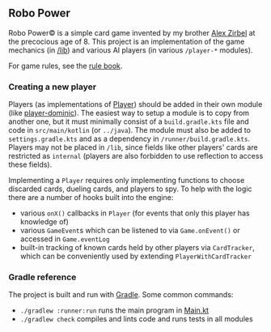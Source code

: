 ## Robo Power

Robo Power© is a simple card game invented by my brother [Alex Zirbel](https://github.com/azirbel)
at the precocious age of 8. This project is an implementation of the game mechanics (in
[/lib](/lib)) and various AI players (in various `/player-*` modules).

For game rules, see the [rule book](/rulebook.pdf).

### Creating a new player

Players (as implementations of [Player](/lib/src/main/kotlin/com/dzirbel/robopower/Player.kt))
should be added in their own module (like [player-dominic](/player-dominic)). The easiest way to
setup a module is to copy from another one, but it must minimally consist of a `build.gradle.kts`
file and code in `src/main/kotlin` (or `../java`). The module must also be added to
`settings.gradle.kts` and as a dependency in `/runner/build.gradle.kts`. Players may not be placed
in `/lib`, since fields like other players' cards are restricted as `internal` (players are also
forbidden to use reflection to access these fields).

Implementing a `Player` requires only implementing functions to choose discarded cards, dueling
cards, and players to spy. To help with the logic there are a number of hooks built into the engine:
- various `onX()` callbacks in `Player` (for events that only this player has knowledge of)
- various `GameEvent`s which can be listened to via `Game.onEvent()` or accessed in `Game.eventLog`
- built-in tracking of known cards held by other players via `CardTracker`, which can be 
  conveniently used by extending `PlayerWithCardTracker`

### Gradle reference

The project is built and run with [Gradle](https://gradle.org/). Some common commands:
- `./gradlew :runner:run` runs the main program in [Main.kt](/runner/src/main/kotlin/com/dzirbel/robopower/Main.kt)
- `./gradlew check` compiles and lints code and runs tests in all modules
